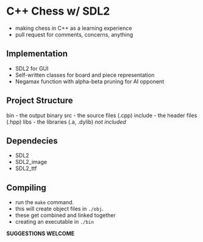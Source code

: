 # C++ Chess w/ SDL2

- making chess in C++ as a learning experience
- pull request for comments, concerns, anything

## Implementation

- SDL2 for GUI
- Self-written classes for board and piece representation
- Negamax function with alpha-beta pruning for AI opponent

## Project Structure

bin     - the output binary
src     - the source files (.cpp)
include - the header files (.hpp)
libs    - the libraries (.a, .dylib) *not included*

## Dependecies
- SDL2
- SDL2_image
- SDL2_ttf

## Compiling
- run the `make` command.
- this will create object files in `./obj`.
- these get combined and linked together 
- creating an executable in `./bin`

**SUGGESTIONS WELCOME**
